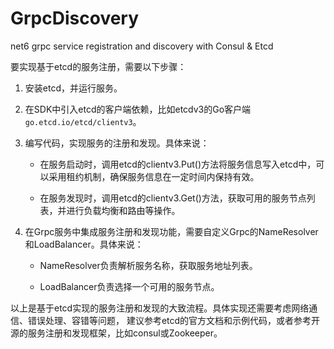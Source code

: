 # GrpcDiscovery
net6 grpc service registration and discovery with Consul &amp; Etcd



要实现基于etcd的服务注册，需要以下步骤：

1. 安装etcd，并运行服务。

2. 在SDK中引入etcd的客户端依赖，比如etcdv3的Go客户端 `go.etcd.io/etcd/clientv3`。

3. 编写代码，实现服务的注册和发现。具体来说：

   - 在服务启动时，调用etcd的clientv3.Put()方法将服务信息写入etcd中，可以采用租约机制，确保服务信息在一定时间内保持有效。

   - 在服务发现时，调用etcd的clientv3.Get()方法，获取可用的服务节点列表，并进行负载均衡和路由等操作。

4. 在Grpc服务中集成服务注册和发现功能，需要自定义Grpc的NameResolver和LoadBalancer。具体来说：

   - NameResolver负责解析服务名称，获取服务地址列表。

   - LoadBalancer负责选择一个可用的服务节点。

以上是基于etcd实现的服务注册和发现的大致流程。具体实现还需要考虑网络通信、错误处理、容错等问题，
建议参考etcd的官方文档和示例代码，或者参考开源的服务注册和发现框架，比如consul或Zookeeper。
